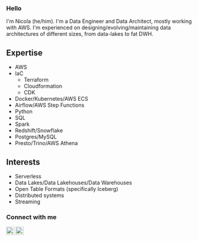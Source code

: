 ### Hello

I'm Nicola (he/him). I'm a Data Engineer and Data Architect, mostly working with AWS. I'm experienced on designing/evolving/maintaining data architectures of different sizes, from data-lakes to fat DWH.


## Expertise
* AWS
* IaC
   * Terraform
   * Cloudformation
   * CDK
* Docker/Kubernetes/AWS ECS
* Airflow/AWS Step Functions
* Python
* SQL
* Spark
* Redshift/Snowflake
* Postgres/MySQL
* Presto/Trino/AWS Athena

## Interests
* Serverless
* Data Lakes/Data Lakehouses/Data Warehouses
* Open Table Formats (specifically Iceberg)
* Distributed systems
* Streaming


### Connect with me
[<img align="left" alt="nicolacorda | LinkedIn" width="22" src="https://cdn.jsdelivr.net/npm/simple-icons@v3/icons/linkedin.svg" />][linkedin]
[<img align="left" alt="nicorc88 | Twitter" width="22" src="https://cdn.jsdelivr.net/npm/simple-icons@v3/icons/twitter.svg" />][twitter]<br />

[linkedin]: https://www.linkedin.com/in/nicolacorda/
[twitter]: https://twitter.com/nicorc88
